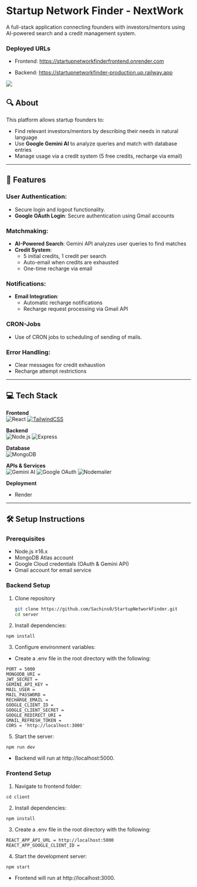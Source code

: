 # Startup Network Finder - NextWork

A full-stack application connecting founders with investors/mentors using AI-powered search and a credit management system.

### Deployed URLs

- Frontend: https://startupnetworkfinderfrontend.onrender.com

- Backend: https://startupnetworkfinder-production.up.railway.app

![](./client/public/snf.gif)

## 🔍 About
This platform allows startup founders to:
- Find relevant investors/mentors by describing their needs in natural language
- Use **Google Gemini AI** to analyze queries and match with database entries
- Manage usage via a credit system (5 free credits, recharge via email)

---

## 🚀 Features

### User Authentication:
- Secure login and logout functionality.
- **Google OAuth Login**: Secure authentication using Gmail accounts

### Matchmaking:
- **AI-Powered Search**: Gemini API analyzes user queries to find matches
- **Credit System**:
  - 5 initial credits, 1 credit per search
  - Auto-email when credits are exhausted
  - One-time recharge via email

### Notifications:
- **Email Integration**:
  - Automatic recharge notifications
  - Recharge request processing via Gmail API

### CRON-Jobs
- Use of CRON jobs to scheduling of sending of mails.

### Error Handling:
  - Clear messages for credit exhaustion
  - Recharge attempt restrictions

---

## 💻 Tech Stack
**Frontend**  
![React](https://img.shields.io/badge/React-20232A?style=flat&logo=react)
[![TailwindCSS](https://img.shields.io/badge/Tailwind%20CSS-%2338B2AC.svg?logo=tailwind-css&logoColor=white)](#)

**Backend**  
![Node.js](https://img.shields.io/badge/Node.js-339933?style=flat&logo=nodedotjs)
![Express](https://img.shields.io/badge/Express-000000?style=flat&logo=express)

**Database**  
![MongoDB](https://img.shields.io/badge/MongoDB-47A248?style=flat&logo=mongodb)

**APIs & Services**  
![Gemini AI](https://img.shields.io/badge/Google_Gemini-4285F4?style=flat&logo=google)
![Google OAuth](https://img.shields.io/badge/Google_OAuth-4285F4?style=flat&logo=google)
![Nodemailer](https://img.shields.io/badge/Nodemailer-339933?style=flat)

**Deployment**
- Render

---

## 🛠️ Setup Instructions

### Prerequisites
- Node.js ≥16.x
- MongoDB Atlas account
- Google Cloud credentials (OAuth & Gemini API)
- Gmail account for email service

### Backend Setup
1. Clone repository
   ```bash
   git clone https://github.com/Sachins0/StartupNetworkFinder.git
   cd server
   ```
2. Install dependencies:
```
npm install
```

3. Configure environment variables:

- Create a .env file in the root directory with the following:
```
PORT = 5000
MONGODB_URI = 
JWT_SECRET = 
GEMINI_API_KEY = 
MAIL_USER =
MAIL_PASSWORD = 
RECHARGE_EMAIL =
GOOGLE_CLIENT_ID = 
GOOGLE_CLIENT_SECRET = 
GOOGLE_REDIRECT_URI = 
GMAIL_REFRESH_TOKEN = 
CORS = 'http://localhost:3000'
```
5. Start the server:
```
npm run dev
```

- Backend will run at http://localhost:5000.

### Frontend Setup

1. Navigate to frontend folder:
```
cd client
```

2. Install dependencies:
```
npm install
```

3. Create a .env file in the root directory with the following:
```
REACT_APP_API_URL = http://localhost:5000
REACT_APP_GOOGLE_CLIENT_ID = 
```

4. Start the development server:
```
npm start
```

- Frontend will run at http://localhost:3000.

